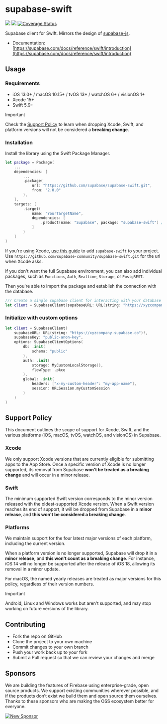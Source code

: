 # supabase-swift
[![](https://img.shields.io/endpoint?url=https%3A%2F%2Fswiftpackageindex.com%2Fapi%2Fpackages%2Fsupabase%2Fsupabase-swift%2Fbadge%3Ftype%3Dswift-versions)](https://swiftpackageindex.com/supabase/supabase-swift)
[![](https://img.shields.io/endpoint?url=https%3A%2F%2Fswiftpackageindex.com%2Fapi%2Fpackages%2Fsupabase%2Fsupabase-swift%2Fbadge%3Ftype%3Dplatforms)](https://swiftpackageindex.com/supabase/supabase-swift)
[![Coverage Status](https://coveralls.io/repos/github/supabase/supabase-swift/badge.svg?branch=main)](https://coveralls.io/github/supabase/supabase-swift?branch=main)

Supabase client for Swift. Mirrors the design of [supabase-js](https://github.com/supabase/supabase-js/blob/master/README.md).

* Documentation: [https://supabase.com/docs/reference/swift/introduction](https://supabase.com/docs/reference/swift/introduction)

## Usage

### Requirements
- iOS 13.0+ / macOS 10.15+ / tvOS 13+ / watchOS 6+ / visionOS 1+
- Xcode 15+
- Swift 5.9+

> [!IMPORTANT]
> Check the [Support Policy](#support-policy) to learn when dropping Xcode, Swift, and platform versions will not be considered a **breaking change**.

### Installation
Install the library using the Swift Package Manager.

```swift
let package = Package(
    ...
    dependencies: [
        ...
        .package(
            url: "https://github.com/supabase/supabase-swift.git",
            from: "2.0.0"
        ),
    ],
    targets: [
        .target(
            name: "YourTargetName",
            dependencies: [
                .product(name: "Supabase", package: "supabase-swift") // Add as a dependency
            ]
        )
    ]
)
```

If you're using Xcode, [use this guide](https://developer.apple.com/documentation/swift_packages/adding_package_dependencies_to_your_app) to add `supabase-swift` to your project. Use `https://github.com/supabase-community/supabase-swift.git` for the url when Xcode asks.

If you don't want the full Supabase environment, you can also add individual packages, such as `Functions`, `Auth`, `Realtime`, `Storage`, or `PostgREST`.

Then you're able to import the package and establish the connection with the database.

```swift
/// Create a single supabase client for interacting with your database
let client = SupabaseClient(supabaseURL: URL(string: "https://xyzcompany.supabase.co")!, supabaseKey: "public-anon-key")
```

### Initialize with custom options

```swift
let client = SupabaseClient(
    supabaseURL: URL(string: "https://xyzcompany.supabase.co")!, 
    supabaseKey: "public-anon-key",
    options: SupabaseClientOptions(
        db: .init(
            schema: "public"
        ),
        auth: .init(
            storage: MyCustomLocalStorage(),
            flowType: .pkce
        ),
        global: .init(
            headers: ["x-my-custom-header": "my-app-name"],
            session: URLSession.myCustomSession
        )
    )
)
```

## Support Policy

This document outlines the scope of support for Xcode, Swift, and the various platforms (iOS, macOS, tvOS, watchOS, and visionOS) in Supabase.

### Xcode
We only support Xcode versions that are currently eligible for submitting apps to the App Store. Once a specific version of Xcode is no longer supported, its removal from Supabase **won't be treated as a breaking change** and will occur in a minor release.

### Swift
The minimum supported Swift version corresponds to the minor version released with the oldest-supported Xcode version. When a Swift version reaches its end of support, it will be dropped from Supabase in a **minor release**, and **this won't be considered a breaking change**.

### Platforms
We maintain support for the four latest major versions of each platform, including the current version.

When a platform version is no longer supported, Supabase will drop it in a **minor release**, and **this won't count as a breaking change**. For instance, iOS 14 will no longer be supported after the release of iOS 18, allowing its removal in a minor update.

For macOS, the named yearly releases are treated as major versions for this policy, regardless of their version numbers.

> [!IMPORTANT]
> Android, Linux and Windows works but aren't supported, and may stop working on future versions of the library.

## Contributing

- Fork the repo on GitHub
- Clone the project to your own machine
- Commit changes to your own branch
- Push your work back up to your fork
- Submit a Pull request so that we can review your changes and merge

## Sponsors

We are building the features of Firebase using enterprise-grade, open source products. We support existing communities wherever possible, and if the products don’t exist we build them and open source them ourselves. Thanks to these sponsors who are making the OSS ecosystem better for everyone.

[![New Sponsor](https://user-images.githubusercontent.com/10214025/90518111-e74bbb00-e198-11ea-8f88-c9e3c1aa4b5b.png)](https://github.com/sponsors/supabase)
